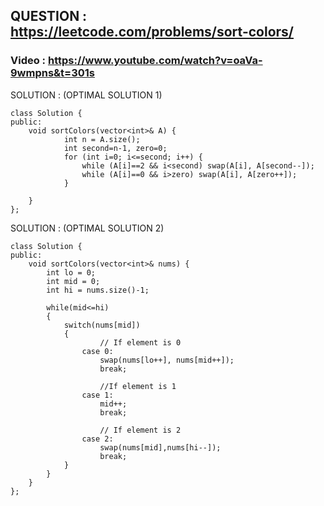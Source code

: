 ## QUESTION : https://leetcode.com/problems/sort-colors/

### Video : https://www.youtube.com/watch?v=oaVa-9wmpns&t=301s

SOLUTION :  (OPTIMAL SOLUTION 1)

```
class Solution {
public:
    void sortColors(vector<int>& A) {
            int n = A.size();
            int second=n-1, zero=0;
            for (int i=0; i<=second; i++) {
                while (A[i]==2 && i<second) swap(A[i], A[second--]);
                while (A[i]==0 && i>zero) swap(A[i], A[zero++]);
            }

    }
};
```

SOLUTION : (OPTIMAL SOLUTION 2) 

```
class Solution {
public:
    void sortColors(vector<int>& nums) {
        int lo = 0;
        int mid = 0;
        int hi = nums.size()-1;
        
        while(mid<=hi)
        {
            switch(nums[mid])
            {
                    // If element is 0
                case 0:
                    swap(nums[lo++], nums[mid++]);
                    break;
                    
                    //If element is 1
                case 1: 
                    mid++;
                    break;
                
                    // If element is 2
                case 2:
                    swap(nums[mid],nums[hi--]);
                    break;
            }
        }
    }
};
```
